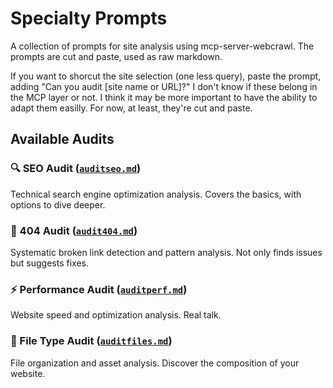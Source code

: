 # Specialty Prompts

A collection of prompts for site analysis using mcp-server-webcrawl. The prompts are cut and paste, used as raw markdown.

If you want to shorcut the site selection (one less query), paste the prompt, adding "Can you audit [site name or URL]?" I don't know if these belong in the MCP layer or not. I think it may be more important to have the ability to adapt them easilly. For now, at least, they're cut and paste.

## Available Audits

### 🔍 SEO Audit ([`auditseo.md`](https://raw.githubusercontent.com/pragmar/mcp-server-webcrawl/master/prompts/auditseo.md))

Technical search engine optimization analysis. Covers the basics, with options to dive deeper.

### 🔗 404 Audit ([`audit404.md`](https://raw.githubusercontent.com/pragmar/mcp-server-webcrawl/master/prompts/audit404.md))

Systematic broken link detection and pattern analysis. Not only finds issues but suggests fixes.

### ⚡ Performance Audit ([`auditperf.md`](https://raw.githubusercontent.com/pragmar/mcp-server-webcrawl/master/prompts/auditperf.md))

Website speed and optimization analysis. Real talk.

### 📁 File Type Audit ([`auditfiles.md`](https://raw.githubusercontent.com/pragmar/mcp-server-webcrawl/master/prompts/auditfiles.md))

File organization and asset analysis. Discover the composition of your website.
